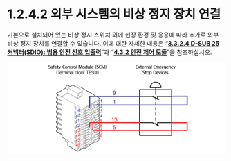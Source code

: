 # 1.2.4.2 외부 시스템의 비상 정지 장치 연결

기본으로 설치되어 있는 비상 정지 스위치 외에 현장 환경 및 응용에 따라 추가로 외부 비상 정지 장치를 연결할 수 있습니다. 이에 대한 자세한 내용은 “[**3.3.2.4 D-SUB 25 커넥터\(SDIO\): 범용 안전 신호 입출력**](../../../3-product-install/3-3-robot-interface/2-external-device-interface/4-d-sub25-connector.md)”과 “[**4.3.2 안전 제어 모듈**](../../../4-maintenance/4-3-controller-check-maintenance/2-safety-control-module/)”을 참조하십시오.

![&#xADF8;&#xB9BC; 5 &#xC548;&#xC804; &#xC81C;&#xC5B4; &#xBAA8;&#xB4C8;\(SCM\)&#xC758; &#xBE44;&#xC0C1; &#xC815;&#xC9C0; &#xC7A5;&#xCE58; &#xC5F0;&#xACB0;](../../../.gitbook/assets/device_connecting.png)



